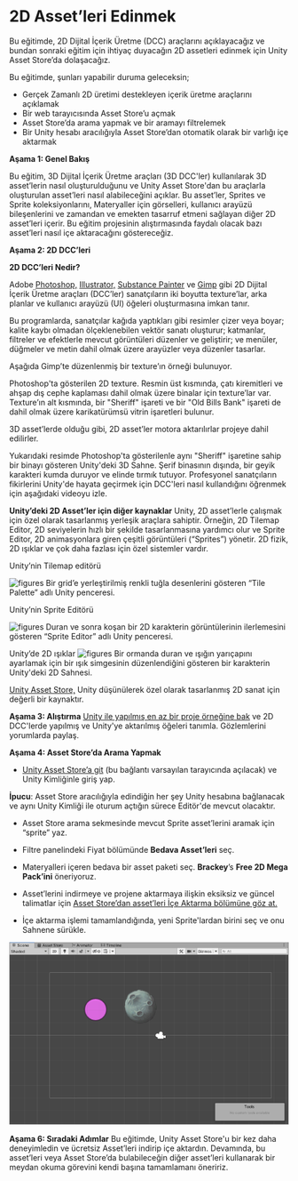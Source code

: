 # 2D Asset’leri Edinmek

Bu eğitimde, 2D Dijital İçerik Üretme (DCC) araçlarını açıklayacağız ve bundan sonraki eğitim için ihtiyaç duyacağın 2D assetleri edinmek için Unity Asset Store’da dolaşacağız.

Bu eğitimde, şunları yapabilir duruma geleceksin;

- Gerçek Zamanlı 2D üretimi destekleyen içerik üretme araçlarını açıklamak
- Bir web tarayıcısında Asset Store’u açmak 
- Asset Store’da arama yapmak ve bir aramayı filtrelemek
- Bir Unity hesabı aracılığıyla Asset Store’dan otomatik olarak bir varlığı içe aktarmak

**Aşama 1: Genel Bakış**

Bu eğitim, 3D Dijital İçerik Üretme araçları (3D DCC'ler) kullanılarak 3D asset’lerin nasıl oluşturulduğunu ve Unity Asset Store'dan bu araçlarla oluşturulan asset’leri nasıl alabileceğini açıklar. Bu asset’ler, Sprites ve Sprite koleksiyonlarını, Materyaller için görselleri, kullanıcı arayüzü bileşenlerini ve zamandan ve emekten tasarruf etmeni sağlayan diğer 2D asset’leri içerir. Bu eğitim projesinin alıştırmasında faydalı olacak bazı asset’leri nasıl içe aktaracağını göstereceğiz.


**Aşama 2: 2D DCC’leri**

**2D DCC’leri Nedir?**

Adobe [Photoshop,](https://www.adobe.com/products/photoshop.html) [Illustrator,](https://www.adobe.com/products/illustrator.html) [Substance Painter](https://www.substance3d.com/products/substance-painter/) ve [Gimp](https://www.gimp.org/) gibi 2D Dijital İçerik Üretme araçları (DCC’ler) sanatçıların iki boyutta texture’lar, arka planlar ve kullanıcı arayüzü (UI) öğeleri oluşturmasına imkan tanır.
 
Bu programlarda, sanatçılar kağıda yaptıkları gibi resimler çizer veya boyar; kalite kaybı olmadan ölçeklenebilen vektör sanatı oluşturur; katmanlar, filtreler ve efektlerle mevcut görüntüleri düzenler ve geliştirir; ve menüler, düğmeler ve metin dahil olmak üzere arayüzler veya düzenler tasarlar.

Aşağıda Gimp’te düzenlenmiş bir texture’ın örneği bulunuyor. 


Photoshop'ta gösterilen 2D texture. Resmin üst kısmında, çatı kiremitleri ve ahşap dış cephe kaplaması dahil olmak üzere binalar için texture’lar var. Texture’ın alt kısmında, bir "Sheriff" işareti ve bir "Old Bills Bank" işareti de dahil olmak üzere karikatürümsü vitrin işaretleri bulunur.

3D asset’lerde olduğu gibi, 2D asset’ler motora aktarılırlar projeye dahil edilirler.

Yukarıdaki resimde Photoshop'ta gösterilenle aynı "Sheriff" işaretine sahip bir binayı gösteren Unity'deki 3D Sahne. Şerif binasının dışında, bir geyik karakteri kumda duruyor ve elinde tırmık tutuyor.
Profesyonel sanatçıların fikirlerini Unity'de hayata geçirmek için DCC'leri nasıl kullandığını öğrenmek için aşağıdaki videoyu izle.

**Unity’deki 2D Asset’ler için diğer kaynaklar**
Unity, 2D asset’lerle çalışmak için özel olarak tasarlanmış yerleşik araçlara sahiptir. Örneğin, 2D Tilemap Editor, 2D seviyelerin hızlı bir şekilde tasarlanmasına yardımcı olur ve Sprite Editor, 2D animasyonlara giren çeşitli görüntüleri (“Sprites”) yönetir. 2D fizik, 2D ışıklar ve çok daha fazlası için özel sistemler vardır. 

Unity’nin Tilemap editörü

![figures](https://raw.githubusercontent.com/Kodluyoruz/taskforce/main/unity-essentials/get-2D-assets/figures/Foundations_UnityRT3D_1.2.3.3_tilemap.png)
Bir grid’e yerleştirilmiş renkli tuğla desenlerini gösteren “Tile Palette” adlı Unity penceresi.

Unity’nin Sprite Editörü

![figures](https://raw.githubusercontent.com/Kodluyoruz/taskforce/main/unity-essentials/get-2D-assets/figures/Foundations_UnityRT3D_1.2.3.4_sprite-editor.png)
Duran ve sonra koşan bir 2D karakterin görüntülerinin ilerlemesini gösteren “Sprite Editor” adlı Unity penceresi.

Unity’de 2D ışıklar
![figures](https://raw.githubusercontent.com/Kodluyoruz/taskforce/main/unity-essentials/get-2D-assets/figures/Foundations_UnityRT3D_1.2.3.5_2d-lights.png)
Bir ormanda duran ve ışığın yarıçapını ayarlamak için bir ışık simgesinin düzenlendiğini gösteren bir karakterin Unity'deki 2D Sahnesi.

[Unity Asset Store,](https://assetstore.unity.com/) Unity düşünülerek özel olarak tasarlanmış 2D sanat için değerli bir kaynaktır.

**Aşama 3: Alıştırma**
[Unity ile yapılmış en az bir proje örneğine bak](https://unity.com/madewith) ve 2D DCC'lerde yapılmış ve Unity'ye aktarılmış öğeleri tanımla. Gözlemlerini yorumlarda paylaş.

**Aşama 4: Asset Store’da Arama Yapmak**

- [Unity Asset Store’a git](https://assetstore.unity.com) (bu bağlantı varsayılan tarayıcında açılacak) ve Unity Kimliğinle giriş yap.

**İpucu**: Asset Store aracılığıyla edindiğin her şey Unity hesabına bağlanacak ve aynı Unity Kimliği ile oturum açtığın sürece Editör'de mevcut olacaktır.

- Asset Store arama sekmesinde mevcut Sprite asset’lerini aramak için “sprite” yaz.

- Filtre panelindeki Fiyat bölümünde **Bedava Asset’leri** seç.

- Materyalleri içeren bedava bir asset paketi seç. **Brackey**’s **Free 2D Mega Pack’ini** öneriyoruz.

- Asset’lerini indirmeye ve projene aktarmaya ilişkin eksiksiz ve güncel talimatlar için [Asset Store’dan asset’leri İçe Aktarma bölümüne göz at.](https://learn.unity.com/tutorial/project-setup-processes#60ed7a86edbc2a002520b6f4)

- İçe aktarma işlemi tamamlandığında, yeni Sprite'lardan birini seç ve onu Sahnene sürükle.

![figures](https://raw.githubusercontent.com/Kodluyoruz/taskforce/main/unity-essentials/get-2D-assets/figures/B.5.3-1.png)


**Aşama 6: Sıradaki Adımlar**
Bu eğitimde, Unity Asset Store'u bir kez daha deneyimledin ve ücretsiz Asset’leri indirip içe aktardın. Devamında, bu asset’leri veya Asset Store’da bulabileceğin diğer asset’leri kullanarak bir meydan okuma görevini kendi başına tamamlamanı öneririz.












